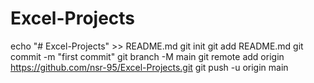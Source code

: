 # Excel-Projects
echo "# Excel-Projects" >> README.md
git init
git add README.md
git commit -m "first commit"
git branch -M main
git remote add origin https://github.com/nsr-95/Excel-Projects.git
git push -u origin main
